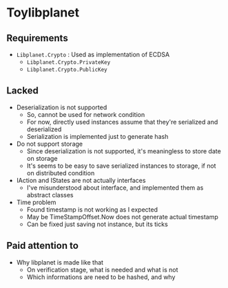 Toylibplanet
============

## Requirements

- `Libplanet.Crypto` : Used as implementation of ECDSA
  - `Libplanet.Crypto.PrivateKey`
  - `Libplanet.Crypto.PublicKey`


## Lacked

- Deserialization is not supported
  - So, cannot be used for network condition
  - For now, directly used instances assume that they're serialized and deserialized
  - Serialization is implemented just to generate hash
- Do not support storage
  - Since deserialization is not supported, it's meaningless to store date on storage
  - It's seems to be easy to save serialized instances to storage, if not on distributed condition
- IAction and IStates are not actually interfaces
  - I've misunderstood about interface, and implemented them as abstract classes
- Time problem
  - Found timestamp is not working as I expected
  - May be TimeStampOffset.Now does not generate actual timestamp
  - Can be fixed just saving not instance, but its ticks

## Paid attention to

- Why libplanet is made like that
  - On verification stage, what is needed and what is not
  - Which informations are need to be hashed, and why